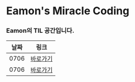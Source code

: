 # Eamon's Miracle Coding 

### Eamon의 TIL 공간입니다.

| 날짜 | 링크         |
| ---- | ------------ |
| 0706 | [바로가기](https://github.com/GleamingStar/miracle-coding/blob/eamon/TIL/TIL_210706.md) |
| 0706 | [바로가기](https://github.com/GleamingStar/miracle-coding/blob/eamon/TIL/TIL_210707.md) |